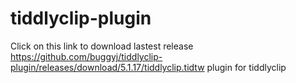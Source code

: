 tiddlyclip-plugin
=================

Click on this link to download lastest release
https://github.com/buggyj/tiddlyclip-plugin/releases/download/5.1.17/tiddlyclip.tidtw plugin for tiddlyclip
